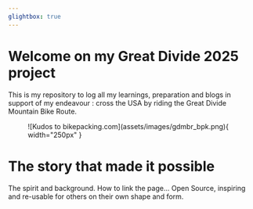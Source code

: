 ```yaml
---
glightbox: true
---
```


# Welcome on my Great Divide 2025 project

This is my repository to log all my learnings, preparation and blogs in support of my endeavour : cross the USA by riding the Great Divide Mountain Bike Route.

<figure markdown>
![Kudos to bikepacking.com](assets/images/gdmbr_bpk.png){ width="250px" }
</figure>

# The story that made it possible

The spirit and background.
How to link the page...
Open Source, inspiring and re-usable for others on their own shape and form.